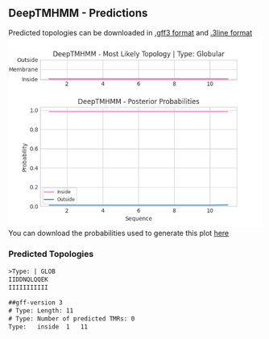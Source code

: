 ## DeepTMHMM - Predictions
Predicted topologies can be downloaded in [.gff3 format](TMRs.gff3) and [.3line format](predicted_topologies.3line)
![picture](plot.png)
You can download the probabilities used to generate this plot [here](Type:_probs.csv)
### Predicted Topologies
```
>Type: | GLOB
IIDDNQLQQEK
IIIIIIIIIII

```


```
##gff-version 3
# Type: Length: 11
# Type: Number of predicted TMRs: 0
Type:	inside	1	11				

```
